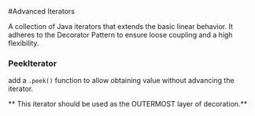 #Advanced Iterators

A collection of Java iterators that extends the basic linear behavior. It adheres to the Decorator Pattern to ensure loose coupling and a high flexibility.

### PeekIterator
add a ```.peek()``` function to allow obtaining value without advancing the iterator.

** This iterator should be used as the OUTERMOST layer of decoration.**